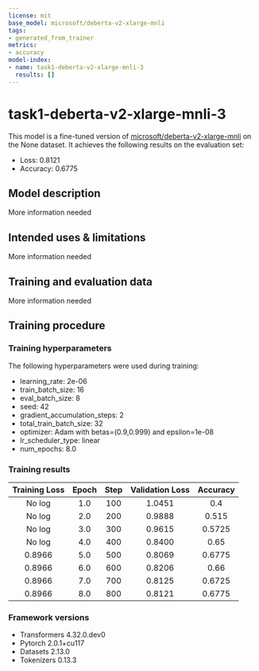 ```yaml
---
license: mit
base_model: microsoft/deberta-v2-xlarge-mnli
tags:
- generated_from_trainer
metrics:
- accuracy
model-index:
- name: task1-deberta-v2-xlarge-mnli-3
  results: []
---
```


<!-- This model card has been generated automatically according to the information the Trainer had access to. You
should probably proofread and complete it, then remove this comment. -->

# task1-deberta-v2-xlarge-mnli-3

This model is a fine-tuned version of [microsoft/deberta-v2-xlarge-mnli](https://huggingface.co/microsoft/deberta-v2-xlarge-mnli) on the None dataset.
It achieves the following results on the evaluation set:
- Loss: 0.8121
- Accuracy: 0.6775

## Model description

More information needed

## Intended uses & limitations

More information needed

## Training and evaluation data

More information needed

## Training procedure

### Training hyperparameters

The following hyperparameters were used during training:
- learning_rate: 2e-06
- train_batch_size: 16
- eval_batch_size: 8
- seed: 42
- gradient_accumulation_steps: 2
- total_train_batch_size: 32
- optimizer: Adam with betas=(0.9,0.999) and epsilon=1e-08
- lr_scheduler_type: linear
- num_epochs: 8.0

### Training results

| Training Loss | Epoch | Step | Validation Loss | Accuracy |
|:-------------:|:-----:|:----:|:---------------:|:--------:|
| No log        | 1.0   | 100  | 1.0451          | 0.4      |
| No log        | 2.0   | 200  | 0.9888          | 0.515    |
| No log        | 3.0   | 300  | 0.9615          | 0.5725   |
| No log        | 4.0   | 400  | 0.8400          | 0.65     |
| 0.8966        | 5.0   | 500  | 0.8069          | 0.6775   |
| 0.8966        | 6.0   | 600  | 0.8206          | 0.66     |
| 0.8966        | 7.0   | 700  | 0.8125          | 0.6725   |
| 0.8966        | 8.0   | 800  | 0.8121          | 0.6775   |


### Framework versions

- Transformers 4.32.0.dev0
- Pytorch 2.0.1+cu117
- Datasets 2.13.0
- Tokenizers 0.13.3
